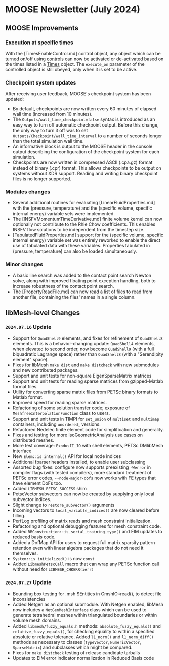 # MOOSE Newsletter (July 2024)

## MOOSE Improvements

### Execution at specific times

With the [TimesEnableControl.md] control object, any object which can be turned on/off using [controls](syntax/Controls/index.md) can now be activated or de-activated based on the times listed in a [Times](syntax/Times/index.md) object. The `execute_on` parameter of the controlled object is still obeyed, only when
it is set to be active.

### Checkpoint system updates

After receiving user feedback, MOOSE's checkpoint system has been updated:

- By default, checkpoints are now written every 60 minutes of elapsed wall time (increased from 10 minutes).
- The `Outputs/wall_time_checkpoint=false` syntax is introduced as an easy way to turn off automatic checkpoint output. Before this change, the only way to turn it off was to set `Outputs/Checkpoint/wall_time_interval` to a number of seconds longer than the total simulation wall time.
- An informative block is output to the MOOSE header in the console output describing the configuration of the checkpoint system for each simulation.
- Checkpoints are now written in compressed ASCII (.cpa.gz) format instead of binary (.cpr) format. This allows checkpoints to be output on systems without XDR support. Reading and writing binary checkpoint files is no longer supported.

### Modules changes

- Several additional routines for evaluating [LinearFluidProperties.md] with the (pressure, temperature)
  and the (specific volume, specific internal energy) variable sets were implemented.
- The [INSFVMomentumTimeDerivative.md] finite volume kernel can now optionally not contribute to
  the Rhie Chow coefficients. This enables INSFV flow solutions to be independent from the timestep size.
- [TabulatedFluidProperties.md] support for the (specific volume, specific internal energy) variable set
  was entirely reworked to enable the direct use of tabulated data with these variables. Properties tabulated
  in (pressure, temperature) can also be loaded simultaneously.


### Minor changes

- A basic line search was added to the contact point search Newton solve,
  along with improved floating point exception handling, both to increase
  robustness of the contact point search.
- The [PropertyReadFile.md] can now read a list of files to read from another file,
  containing the files' names in a single column.


## libMesh-level Changes

### `2024.07.16` Update

- Support for `QuadShell9` elements, and fixes for refinement of
  `QuadShell8` elements.  This is a behavior-changing update:
  `QuadShell4` elements, when elevated to second order, now become
  `QuadShell9` (with a full biquadratic Lagrange space) rather than
  `QuadShell8` (with a "Serendipity element" space).
- Fixes for libMesh `make dist` and `make distcheck` with new
  submodules and new contributed packages.
- Support and unit tests for non-square EigenSparseMatrix matrices
- Support and unit tests for reading sparse matrices from
  gzipped-Matlab format files.
- Utility for converting sparse matrix files from PETSc binary formats
  to Matlab format.
- Improved speed for reading sparse matrices.
- Refactoring of some solution transfer code; exposure of
  `MeshfreeInterpolationFunction` class to users.
- Support and unit tests in TIMPI for `set_union` of `multiset` and
  `multimap` containers, including `unordered_` versions.
- Refactored Nedelec finite element code for simplification and
  generality.
- Fixes and testing for more IsoGeometricAnalysis use cases on
  distributed meshes.
- More test coverage: `ExodusII_IO` with shell elements, PETSc
  DMlibMesh interface
- New `Elem::is_internal()` API for local node indices
- Additional fparser headers installed, to enable user subclassing
- Assorted bug fixes: configure now supports preexisting `-Werror` in
  compiler flags (with tested compilers), more standard treatment of
  PETSc error codes, `--node-major-dofs` now works with FE types that
  have element DoFs too.
- Added `LIBMESH_PETSC_SUCCESS` shim
- PetscVector subvectors can now be created by supplying only local
  subvector indices.
- Slight change to `restore_subvector()` arguments
- Incoming vectors to `local_variable_indices()` are now cleared
  before filling.
- PerfLog profiling of matrix reads and mesh constraint
  initialization.
- Refactoring and optional debugging features for mesh constraint
  code.
- Added `RBConstruction::is_serial_training_type()` and EIM updates to
  reduced basis code.
- Added a DofMap API for users to request full matrix sparsity pattern
  retention even with linear algebra packages that do not need it
  themselves.
- `System::is_initialized()` is now `const`
- Added `LibmeshPetscCall` macro that can wrap any PETSc function call without need for `LIBMESH_CHKERR(ierr)`

### `2024.07.27` Update

- Bounding box testing for .msh $Entities in GmshIO::read(), to detect
  file inconsistencies
- Added Netgen as an optional submodule.  With Netgen enabled, libMesh
  now includes a `NetGenMeshInterface` class which can be used to
  generate tetrahedral meshes within triangulated boundaries or within
  volume mesh domains.
- Added `libmesh/fuzzy_equals.h` methods: `absolute_fuzzy_equals()`
  and `relative_fuzzy_equals()`, for checking equality to within a
  specified absolute or relative tolerance.  Added `l1_norm()` and
  `l1_norm_diff()` methods as necessary to classes (`TypeVector`,
  `NumericVector`, `SparseMatrix`) and subclasses which might be
  compared.
- Fixes for `make distcheck` testing of release candidate tarballs
- Updates to EIM error indicator normalization in Reduced Basis code
